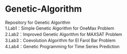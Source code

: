 # Genetic-Algorithm
Repository for Genetic Algorithm  
1.Lab1：Simple Genetic Algorithm for OneMax Problem  
2.Lab2：Improved Genetic Algorithm for MAXSAT Problem  
3.Lab3：Coevolution Algorithm for El Farol Bar Problem  
4.Lab4：Genetic Programming for Time Series Prediction
